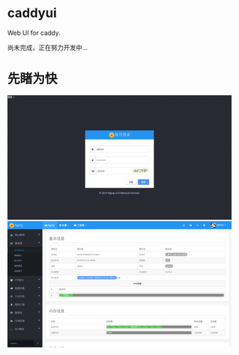 # caddyui
Web UI for caddy.

尚未完成，正在努力开发中...

# 先睹为快
[![](https://github.com/admpub/caddyui/blob/master/preview/preview_login.png)](https://github.com/admpub/caddyui/blob/master/preview/preview_login.png)
[![](https://github.com/admpub/caddyui/blob/master/preview/preview_sysinfo.png)](https://github.com/admpub/caddyui/blob/master/preview/preview_sysinfo.png)